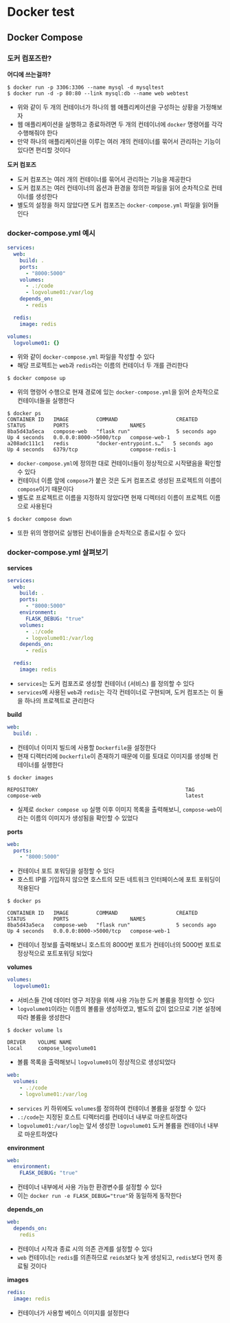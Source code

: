 # Docker test
## Docker Compose

### 도커 컴포즈란?
**어디에 쓰는걸까?**
```shell
$ docker run -p 3306:3306 --name mysql -d mysqltest
$ docker run -d -p 80:80 --link mysql:db --name web webtest
```
- 위와 같이 두 개의 컨테이너가 하나의 웹 애플리케이션을 구성하는 상황을 가정해보자
- 웹 애플리케이션을 실행하고 종료하려면 두 개의 컨테이너에 `docker` 명령어를 각각 수행해줘야 한다
- 만약 하나의 애플리케이션을 이루는 여러 개의 컨테이너를 묶어서 관리하는 기능이 있다면 편리할 것이다

**도커 컴포즈**
- 도커 컴포즈는 여러 개의 컨테이너를 묶어서 관리하는 기능을 제공한다
- 도커 컴포즈는 여러 컨테이너의 옵션과 환경을 정의한 파일을 읽어 순차적으로 컨테이너를 생성한다
- 별도의 설정을 하지 않았다면 도커 컴포즈는 `docker-compose.yml` 파일을 읽어들인다

### docker-compose.yml 예시
```yml
services:
  web:
    build: .
    ports:
      - "8000:5000"
    volumes:
      - .:/code
      - logvolume01:/var/log
    depends_on:
      - redis

  redis:
    image: redis

volumes:
  logvolume01: {}
```
- 위와 같이 `docker-compose.yml` 파일을 작성할 수 있다
- 해당 프로젝트는 `web`과 `redis`라는 이름의 컨테이너 두 개를 관리한다

```shell
$ docker compose up
```
- 위의 명령어 수행으로 현재 경로에 있는 `docker-compose.yml`을 읽어 순차적으로 컨테이너들을 실행한다

```shell
$ docker ps
CONTAINER ID   IMAGE         COMMAND                   CREATED         STATUS         PORTS                    NAMES
8ba5d43a5eca   compose-web   "flask run"               5 seconds ago   Up 4 seconds   0.0.0.0:8000->5000/tcp   compose-web-1
a208adc111c1   redis         "docker-entrypoint.s…"   5 seconds ago   Up 4 seconds   6379/tcp                 compose-redis-1
```
- `docker-compose.yml`에 정의한 대로 컨테이너들이 정상적으로 시작됐음을 확인할 수 있다
- 컨테이너 이름 앞에 `compose`가 붙은 것은 도커 컴포즈로 생성된 프로젝트의 이름이 `compose`이기 때문이다
- 별도로 프로젝트르 이름을 지정하지 않았다면 현재 디렉터리 이름이 프로젝트 이름으로 사용된다

```shell
$ docker compose down
```
- 또한 위의 명령어로 실행된 컨네이들을 순차적으로 종료시킬 수 있다

### docker-compose.yml 살펴보기
**services**
```yml
services:
  web:
    build: .
    ports:
      - "8000:5000"
    environment:
      FLASK_DEBUG: "true"
    volumes:
      - .:/code
      - logvolume01:/var/log
    depends_on:
      - redis

  redis:
    image: redis
```
- `services`는 도커 컴포즈로 생성할 컨테이너 (서비스) 를 정의할 수 있다
- `services`에 사용된 `web`과 `redis`는 각각 컨테이너로 구현되며, 도커 컴포즈는 이 둘을 하나의 프로젝트로 관리한다

**build**
```yml
web:
  build: .
```
- 컨테이너 이미지 빌드에 사용할 `Dockerfile`을 설정한다
- 현재 디렉터리에 `Dockerfile`이 존재하기 때문에 이를 토대로 이미지를 생성해 컨테이너를 실행한다

```shell
$ docker images

REPOSITORY                                                TAG           
compose-web                                               latest
```
- 실제로 `docker compose up` 실행 이후 이미지 목록을 출력해보니, `compose-web`이라는 이름의 이미지가 생성됨을 확인할 수 있었다

**ports**
```yml
web:
  ports:
    - "8000:5000"
```
- 컨테이너 포트 포워딩을 설정할 수 있다
- 호스트 IP를 기입하지 않으면 호스트의 모든 네트워크 인터페이스에 포트 포워딩이 적용된다

```shell
$ docker ps

CONTAINER ID   IMAGE         COMMAND                   CREATED         STATUS         PORTS                    NAMES
8ba5d43a5eca   compose-web   "flask run"               5 seconds ago   Up 4 seconds   0.0.0.0:8000->5000/tcp   compose-web-1
```
- 컨테이너 정보를 출력해보니 호스트의 8000번 포트가 컨테이너의 5000번 포트로 정상적으로 포트포워딩 되었다

**volumes**
```yml
volumes:
  logvolume01:
```
- 서비스들 간에 데이터 영구 저장을 위해 사용 가능한 도커 볼륨을 정의할 수 있다
- `logvolume01`이라는 이름의 볼륨을 생성하였고, 별도의 값이 없으므로 기본 설정에 따라 볼륨을 생성한다

```shell
$ docker volume ls 

DRIVER    VOLUME NAME
local     compose_logvolume01
```
- 볼륨 목록을 출력해보니 `logvolume01`이 정상적으로 생성되었다

```yml
web:
  volumes:
    - .:/code
    - logvolume01:/var/log
```
- `services` 키 하위에도 `volumes`를 정의하여 컨테이너 볼륨을 설정할 수 있다
- `.:/code`는 지정된 호스트 디렉터리를 컨테이너 내부로 마운트하였다
- `logvolume01:/var/log`는 앞서 생성한 `logvolume01` 도커 볼륨을 컨테이너 내부로 마운트하였다

**environment**
```yml
web:
  environment:
    FLASK_DEBUG: "true"
```
- 컨테이너 내부에서 사용 가능한 환경변수를 설정할 수 있다
- 이는 `docker run -e FLASK_DEBUG="true"`와 동일하게 동작한다

**depends_on**
```yml
web:
  depends_on:
    redis
```
- 컨테이너 시작과 종료 시의 의존 관계를 설정할 수 있다
- `web` 컨테이너는 `redis`를 의존하므로 `reids`보다 늦게 생성되고, `redis`보다 먼저 종료될 것이다

**images**
```yml
redis:
  image: redis
```
- 컨테이너가 사용할 베이스 이미지를 설정한다